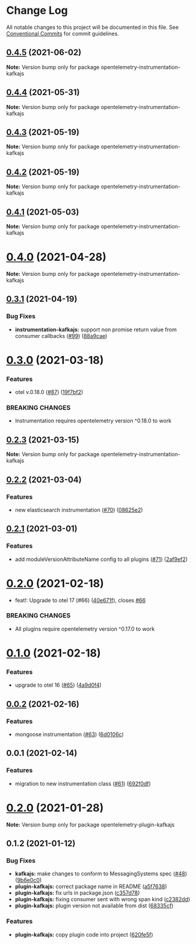 # Change Log

All notable changes to this project will be documented in this file.
See [Conventional Commits](https://conventionalcommits.org) for commit guidelines.

## [0.4.5](https://github.com/aspecto-io/opentelemetry-ext-js/compare/opentelemetry-instrumentation-kafkajs@0.4.4...opentelemetry-instrumentation-kafkajs@0.4.5) (2021-06-02)

**Note:** Version bump only for package opentelemetry-instrumentation-kafkajs





## [0.4.4](https://github.com/aspecto-io/opentelemetry-ext-js/compare/opentelemetry-instrumentation-kafkajs@0.4.3...opentelemetry-instrumentation-kafkajs@0.4.4) (2021-05-31)

**Note:** Version bump only for package opentelemetry-instrumentation-kafkajs





## [0.4.3](https://github.com/aspecto-io/opentelemetry-ext-js/compare/opentelemetry-instrumentation-kafkajs@0.4.2...opentelemetry-instrumentation-kafkajs@0.4.3) (2021-05-19)

**Note:** Version bump only for package opentelemetry-instrumentation-kafkajs





## [0.4.2](https://github.com/aspecto-io/opentelemetry-ext-js/compare/opentelemetry-instrumentation-kafkajs@0.4.1...opentelemetry-instrumentation-kafkajs@0.4.2) (2021-05-19)

**Note:** Version bump only for package opentelemetry-instrumentation-kafkajs





## [0.4.1](https://github.com/aspecto-io/opentelemetry-ext-js/compare/opentelemetry-instrumentation-kafkajs@0.4.0...opentelemetry-instrumentation-kafkajs@0.4.1) (2021-05-03)

**Note:** Version bump only for package opentelemetry-instrumentation-kafkajs





# [0.4.0](https://github.com/aspecto-io/opentelemetry-ext-js/compare/opentelemetry-instrumentation-kafkajs@0.3.1...opentelemetry-instrumentation-kafkajs@0.4.0) (2021-04-28)

**Note:** Version bump only for package opentelemetry-instrumentation-kafkajs





## [0.3.1](https://github.com/aspecto-io/opentelemetry-ext-js/compare/opentelemetry-instrumentation-kafkajs@0.3.0...opentelemetry-instrumentation-kafkajs@0.3.1) (2021-04-19)


### Bug Fixes

* **instrumentation-kafkajs:** support non promise return value from consumer callbacks ([#99](https://github.com/aspecto-io/opentelemetry-ext-js/issues/99)) ([88a9cae](https://github.com/aspecto-io/opentelemetry-ext-js/commit/88a9caecc1fb5638568a8626761949eb0d0cdb16))





# [0.3.0](https://github.com/aspecto-io/opentelemetry-ext-js/compare/opentelemetry-instrumentation-kafkajs@0.2.3...opentelemetry-instrumentation-kafkajs@0.3.0) (2021-03-18)


### Features

* otel v.0.18.0 ([#87](https://github.com/aspecto-io/opentelemetry-ext-js/issues/87)) ([19f7bf2](https://github.com/aspecto-io/opentelemetry-ext-js/commit/19f7bf2182e7fafa71817aa7038221755de68007))


### BREAKING CHANGES

* Instrumentation requires opentelemetry version ^0.18.0 to work





## [0.2.3](https://github.com/aspecto-io/opentelemetry-ext-js/compare/opentelemetry-instrumentation-kafkajs@0.2.2...opentelemetry-instrumentation-kafkajs@0.2.3) (2021-03-15)

**Note:** Version bump only for package opentelemetry-instrumentation-kafkajs





## [0.2.2](https://github.com/aspecto-io/opentelemetry-ext-js/compare/opentelemetry-instrumentation-kafkajs@0.2.1...opentelemetry-instrumentation-kafkajs@0.2.2) (2021-03-04)


### Features

* new elasticsearch instrumentation ([#70](https://github.com/aspecto-io/opentelemetry-ext-js/issues/70)) ([08625e2](https://github.com/aspecto-io/opentelemetry-ext-js/commit/08625e2ab795fc0a5a74205329f1b057ae7070b5))





## [0.2.1](https://github.com/aspecto-io/opentelemetry-ext-js/compare/opentelemetry-instrumentation-kafkajs@0.2.0...opentelemetry-instrumentation-kafkajs@0.2.1) (2021-03-01)


### Features

* add moduleVersionAttributeName config to all plugins ([#71](https://github.com/aspecto-io/opentelemetry-ext-js/issues/71)) ([2af9ef2](https://github.com/aspecto-io/opentelemetry-ext-js/commit/2af9ef2457f849602b9303bc4a2287c2cc6d8936))





# [0.2.0](https://github.com/aspecto-io/opentelemetry-ext-js/compare/opentelemetry-instrumentation-kafkajs@0.1.0...opentelemetry-instrumentation-kafkajs@0.2.0) (2021-02-18)


* feat!: Upgrade to otel 17 (#66) ([40e671f](https://github.com/aspecto-io/opentelemetry-ext-js/commit/40e671fb2bb6fd9b33026b650ef9ae48c1e3f57a)), closes [#66](https://github.com/aspecto-io/opentelemetry-ext-js/issues/66)


### BREAKING CHANGES

* All plugins require opentelemetry version ^0.17.0 to work





# [0.1.0](https://github.com/aspecto-io/opentelemetry-ext-js/compare/opentelemetry-instrumentation-kafkajs@0.0.2...opentelemetry-instrumentation-kafkajs@0.1.0) (2021-02-18)


### Features

* upgrade to otel 16 ([#65](https://github.com/aspecto-io/opentelemetry-ext-js/issues/65)) ([4a9d0f4](https://github.com/aspecto-io/opentelemetry-ext-js/commit/4a9d0f404bb934a71b502952e58d50ad006f86d5))





## [0.0.2](https://github.com/aspecto-io/opentelemetry-ext-js/compare/opentelemetry-instrumentation-kafkajs@0.0.1...opentelemetry-instrumentation-kafkajs@0.0.2) (2021-02-16)


### Features

* mongoose instrumentation ([#63](https://github.com/aspecto-io/opentelemetry-ext-js/issues/63)) ([6d0106c](https://github.com/aspecto-io/opentelemetry-ext-js/commit/6d0106c8541f834d5056650fd92cb1d17d1fe854))





## 0.0.1 (2021-02-14)


### Features

* migration to new instrumentation class ([#61](https://github.com/aspecto-io/opentelemetry-ext-js/issues/61)) ([692f0df](https://github.com/aspecto-io/opentelemetry-ext-js/commit/692f0df20b207d9667eb738f052dcced59d4e003))





# [0.2.0](https://github.com/aspecto-io/opentelemetry-ext-js/compare/opentelemetry-plugin-kafkajs@0.1.2...opentelemetry-plugin-kafkajs@0.2.0) (2021-01-28)

**Note:** Version bump only for package opentelemetry-plugin-kafkajs





## 0.1.2 (2021-01-12)


### Bug Fixes

* **kafkajs:** make changes to conform to MessagingSystems spec ([#48](https://github.com/aspecto-io/opentelemetry-ext-js/issues/48)) ([9b6e0c0](https://github.com/aspecto-io/opentelemetry-ext-js/commit/9b6e0c0781f0fe7598b2713c9545ba0442f10ffd))
* **plugin-kafkajs:** correct package name in README ([a5f7638](https://github.com/aspecto-io/opentelemetry-ext-js/commit/a5f7638431da46b2438664fbf75294795df39e36))
* **plugin-kafkajs:** fix urls in package.json ([c357d78](https://github.com/aspecto-io/opentelemetry-ext-js/commit/c357d78af3ea2207caa97e0db6a26aa9ebdcb7ce))
* **plugin-kafkajs:** fixing consumer sent with wrong span kind ([c2382dd](https://github.com/aspecto-io/opentelemetry-ext-js/commit/c2382dd50ecd9f97506f32e769021b33a80adedc))
* **plugin-kafkajs:** plugin version not available from dist ([68335cf](https://github.com/aspecto-io/opentelemetry-ext-js/commit/68335cff14e5f1fbff29d39d4cb54a7630c1c66c))


### Features

* **plugin-kafkajs:** copy plugin code into project ([620fe5f](https://github.com/aspecto-io/opentelemetry-ext-js/commit/620fe5fbb7f0bfa138d4ed9679f3d129f0163e64))
